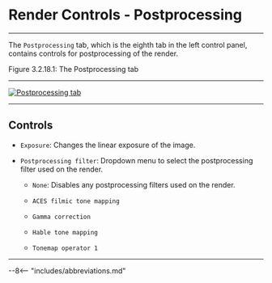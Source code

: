 # Render Controls - Postprocessing

---

The `Postprocessing` tab, which is the eighth tab in the left control panel, contains controls for postprocessing of the render.

<div class="figure" id="figure-3-2-18-1">
  <p class="figure">
  Figure 3.2.18.1: The Postprocessing tab
  </p>
  <hr>
  <a href="../../../../img/user_interface/render_controls/postprocessing_tab.png">
  <img class="figure" src="../../../../img/user_interface/render_controls/postprocessing_tab.png" alt="Postprocessing tab">
  </a>
</div>

---

## Controls

- `Exposure`: Changes the linear exposure of the image.

- `Postprocessing filter`: Dropdown menu to select the postprocessing filter used on the render.

    - `None`: Disables any postprocessing filters used on the render.

    - `ACES filmic tone mapping`

    - `Gamma correction`

    - `Hable tone mapping`

    - `Tonemap operator 1`

---

--8<-- "includes/abbreviations.md"
